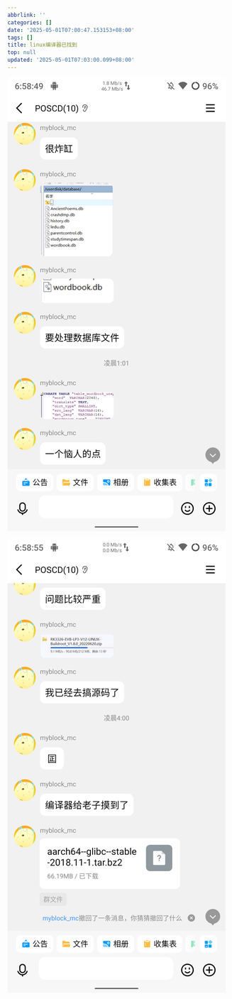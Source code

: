 ```yaml
---
abbrlink: ''
categories: []
date: '2025-05-01T07:00:47.153153+08:00'
tags: []
title: linux编译器已找到
top: null
updated: '2025-05-01T07:03:00.099+08:00'
---
```

![Screenshot_20250501-065850_QQ.png](https://github.com/wyxdlz54188/POSC_qexo/raw/master/Qexo/25/5/Screenshot_20250501-065850_QQ_a8f8ac1fa46f0ac8424f264de0379872.png)

![Screenshot_20250501-065856_QQ.png](https://github.com/wyxdlz54188/POSC_qexo/raw/master/Qexo/25/5/Screenshot_20250501-065856_QQ_725506a04e07cf7bce59c73c3c9e6bcc.png)
